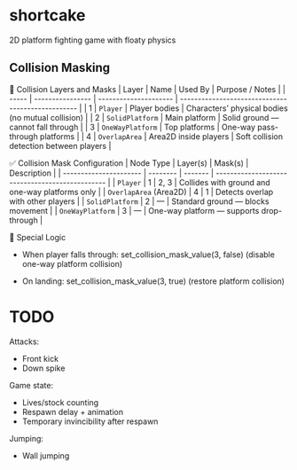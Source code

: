 # shortcake
2D platform fighting game with floaty physics

## Collision Masking

🧱 Collision Layers and Masks
| Layer | Name             | Used By               | Purpose / Notes                                   |
| ----- | ---------------- | --------------------- | ------------------------------------------------- |
| 1     | `Player`         | Player bodies         | Characters’ physical bodies (no mutual collision) |
| 2     | `SolidPlatform`  | Main platform         | Solid ground — cannot fall through                |
| 3     | `OneWayPlatform` | Top platforms         | One-way pass-through platforms                    |
| 4     | `OverlapArea`    | Area2D inside players | Soft collision detection between players          |

✅ Collision Mask Configuration
| Node Type              | Layer(s) | Mask(s) | Description                                     |
| ---------------------- | -------- | ------- | ----------------------------------------------- |
| `Player`               | 1        | 2, 3    | Collides with ground and one-way platforms only |
| `OverlapArea` (Area2D) | 4        | 1       | Detects overlap with other players              |
| `SolidPlatform`        | 2        | —       | Standard ground — blocks movement               |
| `OneWayPlatform`       | 3        | —       | One-way platform — supports drop-through        |

🔄 Special Logic
- When player falls through:
	set_collision_mask_value(3, false) (disable one-way platform collision)

- On landing:
	set_collision_mask_value(3, true) (restore platform collision)

# TODO

Attacks:
- Front kick
- Down spike

Game state:
- Lives/stock counting
- Respawn delay + animation
- Temporary invincibility after respawn

Jumping:
- Wall jumping
